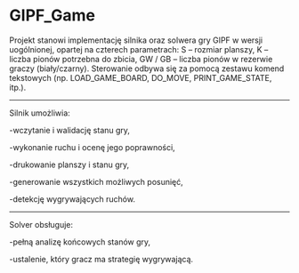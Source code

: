 # GIPF_Game
Projekt stanowi implementację silnika oraz solwera gry GIPF w wersji uogólnionej, opartej na czterech parametrach:
S – rozmiar planszy,
K – liczba pionów potrzebna do zbicia,
GW / GB – liczba pionów w rezerwie graczy (biały/czarny).
Sterowanie odbywa się za pomocą zestawu komend tekstowych (np. LOAD_GAME_BOARD, DO_MOVE, PRINT_GAME_STATE, itp.).

----------------------------------------------------------------------------------------
Silnik umożliwia:

  -wczytanie i walidację stanu gry,

  -wykonanie ruchu i ocenę jego poprawności,

  -drukowanie planszy i stanu gry,

  -generowanie wszystkich możliwych posunięć,

  -detekcję wygrywających ruchów.


----------------------------------------------------------------------------------------------

Solver obsługuje:

  -pełną analizę końcowych stanów gry,

  -ustalenie, który gracz ma strategię wygrywającą.
